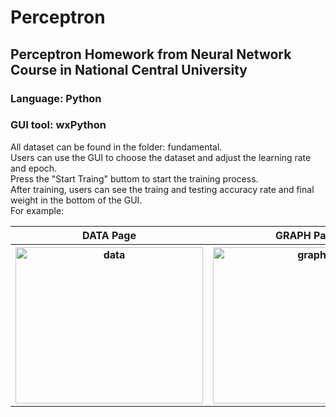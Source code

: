 # Perceptron
## Perceptron Homework from Neural Network Course in National Central University
### Language: Python
### GUI tool: wxPython

All dataset can be found in the folder: fundamental.</br>
Users can use the GUI to choose the dataset and adjust the learning rate and epoch.</br>
Press the "Start Traing" buttom to start the training process.</br>
After training, users can see the traing and testing accuracy rate and final weight in the bottom of the GUI.</br>
For example:</br>
<table border:none>
  <tr>
    <th>DATA Page</th>
    <th>GRAPH Page</th>
  </tr>
  <tr>
    <th><img src="https://upload.cc/i1/2023/01/03/4wjJpx.png" alt="data" width=300 height=250></th>
    <th><img src="https://upload.cc/i1/2023/01/03/sCoqDY.png" alt="graph" width=300 height=250></th>
  </tr>
</table>
